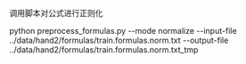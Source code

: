 调用脚本对公式进行正则化

python preprocess_formulas.py --mode normalize --input-file ../data/hand2/formulas/train.formulas.norm.txt --output-file ../data/hand2/formulas/train.formulas.norm.txt_tmp